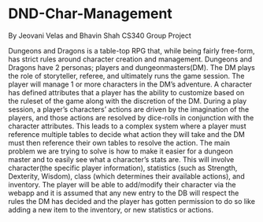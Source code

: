 # DND-Char-Management
By Jeovani Velas and Bhavin Shah
CS340 Group Project

Dungeons and Dragons is a table-top RPG that, while being fairly free-form, has strict rules around character creation and management. Dungeons and Dragons have 2 personas; players and dungeonmasters(DM). The DM plays the role of storyteller, referee, and ultimately runs the game session. The player will manage 1 or more characters in the DM’s adventure. A character has defined attributes that a player has the ability to customize based on the ruleset of the game along with the discretion of the DM. During a play session, a player’s characters’ actions are driven by the imagination of the players, and those actions are resolved by dice-rolls in conjunction with the character attributes. This leads to a complex system where a player must reference multiple tables to decide what action they will take and the DM must then reference their own tables to resolve the action. The main problem we are trying to solve is how to make it easier for a dungeon master and to easily see what a character’s stats are. This will involve character(the specific player information), statistics (such as Strength, Dexterity, Wisdom), class (which determines their available actions), and inventory. The player will be able to add/modify their character via the webapp and it is assumed that any new entry to the DB will respect the rules the DM has decided and the player has gotten permission to do so like adding a new item to the inventory, or new statistics or actions.


